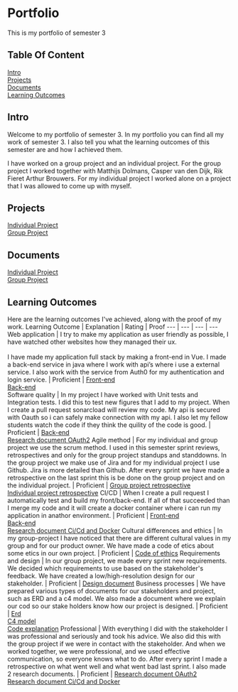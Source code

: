 # Portfolio
This is my portfolio of semester 3

## Table Of Content
[Intro](https://github.com/basjebasie/Portfolio-s3/edit/main/README.md#intro)<br>
[Projects](https://github.com/basjebasie/Portfolio-s3/edit/main/README.md#projects)<br>
[Documents](https://github.com/basjebasie/Portfolio-s3/edit/main/README.md#documents)<br>
[Learning Outcomes](https://github.com/basjebasie/Portfolio-s3/edit/main/README.md#learning-outcomes)

## Intro
Welcome to my portfolio of semester 3. In my portfolio you can find all my work of semester 3. I also tell you what the learning outcomes of this semester are and how I achieved them. 

I have worked on a group project and an individual project. For the group project I worked together with Matthijs Dolmans, Casper van den Dijk, Rik Fieret Arthur Brouwers. For my individual project I worked alone on a project that I was allowed to come up with myself.

## Projects
[Individual Project](https://github.com/Team-manager-website)<br>
[Group Project](https://github.com/wocevv)

## Documents
[Individual Project](https://github.com/Team-manager-website/Portfolio/tree/main/Documents)<br>
[Group Project](https://github.com/wocevv/Documentation)

## Learning Outcomes
Here are the learning outcomes I've achieved, along with the proof of my work.
Learning Outcome | Explanation | Rating | Proof 
--- | --- | --- | --- 
Web application | I try to make my application as user friendly as possible, I have watched other websites how they managed their ux. <br><br>I have made my application full stack by making a front-end in Vue. I made a back-end service in java where I work with api’s where i use a external service. I also work with the service from Auth0 for my authentication and login service. | Proficient | [Front-end](https://github.com/Team-manager-website/Team-Manager-Front-end)<br> [Back-end](https://github.com/Team-manager-website/Team-Manager-Back-End)<br>
Software quality | In my project I have worked with Unit tests and Integration tests. I did this to test new figures that I add to my project. When I create a pull request sonarcload will review my code. My api is secured with Oauth so i can safely make connection with my api. I also let my fellow students watch the code if they think the quility of the code is good. | Proficient | [Back-end](https://github.com/Team-manager-website/Team-Manager-Back-End)<br> [Research document OAuth2](https://github.com/Team-manager-website/Portfolio/blob/main/Documents/Research/Authorization%20api%20with%20OAuth%202.0.md)
Agile method | For my individual and group project we use the scrum method. I used in this semester sprint reviews, retrospectives and only for the group project standups and standdowns. In the group project we make use of Jira and for my individual project I use Github. Jira is more detailed than Github. After every sprint we have made a retrospective on the last sprint this is be done on the group project and on the individual project. | Proficient | [Group project retrospective](https://github.com/wocevv/Documentation/blob/main/Sprint/AllSprints.md)<br> [Individual  project retrospective](https://github.com/Team-manager-website/Portfolio/blob/main/Documents/Retrospective.md) 
CI/CD | When I create a pull request I automatically test and build my front/back-end. If all of that succeeded than I merge my code and it will create a docker container where i can run my application in anathor environment. | Proficient | [Front-end](https://github.com/Team-manager-website/Team-Manager-Front-end)<br> [Back-end](https://github.com/Team-manager-website/Team-Manager-Back-End)<br> [Research document Ci/Cd and Docker](https://github.com/Team-manager-website/Portfolio/blob/main/Documents/Research/Ci-Cd%20and%20Docker.md)
Cultural differences and ethics | In my group-project I have noticed that there are different cultural values in my group and for our product owner. We have made a code of etics about some etics in our own project. | Proficient | [Code of ethics](https://github.com/wocevv/Documentation/blob/main/Ethics.md) 
Requirements and design | In our group project, we made every sprint new requirements. We decided which requirements to use based on the stakeholder's feedback. We have created a low/high-resolution design for our stakeholder. | Proficient | [Design document](https://github.com/wocevv/Documentation/blob/main/Design.md) 
Business processes | We have prepared various types of documents for our stakeholders and project, such as ERD and a c4 model. We also made a document where we explain our cod so our stake holders know how our project is designed. | Proficient | [Erd](https://github.com/wocevv/Documentation/blob/main/ERD.md)<br> [C4 model](https://github.com/wocevv/Documentation/blob/main/C4%20model.md) <br> [Code explanation](https://github.com/wocevv/Documentation/blob/main/CodeDocument.md)
Professional | With everything I did with the stakeholder I was professional and seriously and took his advice. We also did this with the group project if we were in contact with the stakeholder. And when we worked together, we were professional, and we used effective communication, so everyone knows what to do. After every sprint I made a retrospective on what went well and what went bad last sprint. I also made 2 research documents. | Proficient | [Research document OAuth2](https://github.com/Team-manager-website/Portfolio/blob/main/Documents/Research/Authorization%20api%20with%20OAuth%202.0.md)<br> [Research document Ci/Cd and Docker](https://github.com/Team-manager-website/Portfolio/blob/main/Documents/Research/Ci-Cd%20and%20Docker.md)

